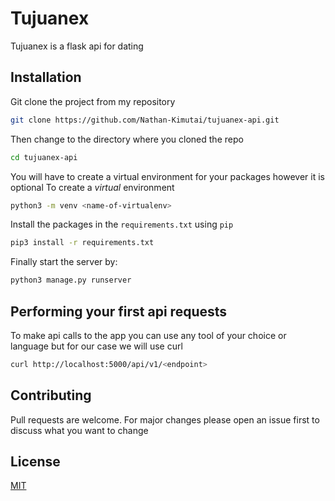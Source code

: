 # Tujuanex
Tujuanex is a flask api for dating

## Installation
Git clone the project from my repository

```bash
git clone https://github.com/Nathan-Kimutai/tujuanex-api.git
```
Then change to the directory where you cloned the repo

```bash
cd tujuanex-api
```

You will have to create a virtual environment for your packages however it is optional
To create a *virtual* environment 
```bash
python3 -m venv <name-of-virtualenv>
```

Install the packages in the `requirements.txt` using `pip`

```bash
pip3 install -r requirements.txt
```

Finally start the server by:

```bash
python3 manage.py runserver
```

## Performing your first api requests
To make api calls to the app you can use any tool of your choice or language but for our case we will use curl
```bash
curl http://localhost:5000/api/v1/<endpoint>
```

## Contributing
Pull requests are welcome. For major changes please open an issue first 
to discuss what you want to change

## License
[MIT](https://choosealicense.com/licenses/mit/)


